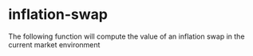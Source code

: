 # inflation-swap
The following function will compute the value of an inflation swap in the current market environment
